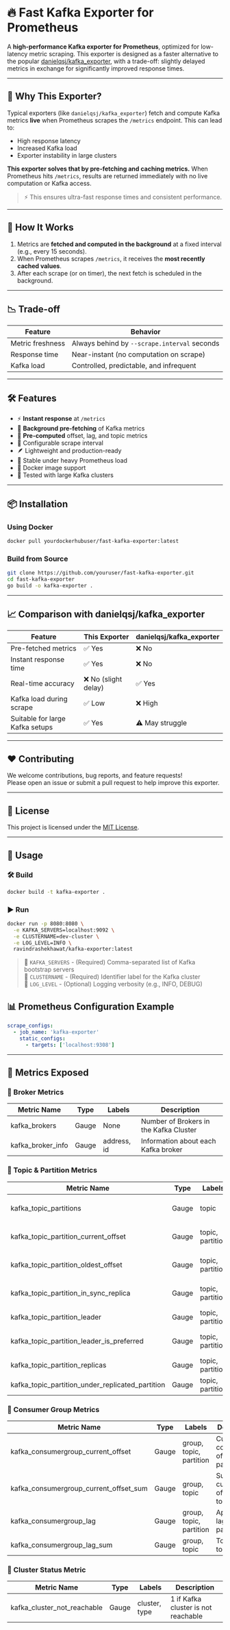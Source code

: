 # 🔥 Fast Kafka Exporter for Prometheus

A **high-performance Kafka exporter for Prometheus**, optimized for low-latency metric scraping. This exporter is designed as a faster alternative to the popular [danielqsj/kafka_exporter](https://github.com/danielqsj/kafka_exporter), with a trade-off: slightly delayed metrics in exchange for significantly improved response times.

---

## 🚀 Why This Exporter?

Typical exporters (like `danielqsj/kafka_exporter`) fetch and compute Kafka metrics **live** when Prometheus scrapes the `/metrics` endpoint. This can lead to:

- High response latency
- Increased Kafka load
- Exporter instability in large clusters

**This exporter solves that by pre-fetching and caching metrics.** When Prometheus hits `/metrics`, results are returned immediately with no live computation or Kafka access.

> ⚡ This ensures ultra-fast response times and consistent performance.

---

## 🧠 How It Works

1. Metrics are **fetched and computed in the background** at a fixed interval (e.g., every 15 seconds).
2. When Prometheus scrapes `/metrics`, it receives the **most recently cached values**.
3. After each scrape (or on timer), the next fetch is scheduled in the background.

---

## 📉 Trade-off

| Feature             | Behavior                                      |
|---------------------|-----------------------------------------------|
| Metric freshness    | Always behind by `--scrape.interval` seconds |
| Response time       | Near-instant (no computation on scrape)      |
| Kafka load          | Controlled, predictable, and infrequent      |

---

## 🛠 Features

- ⚡ **Instant response** at `/metrics`
- 🔄 **Background pre-fetching** of Kafka metrics
- 🧮 **Pre-computed** offset, lag, and topic metrics
- 🔧 Configurable scrape interval
- 🪶 Lightweight and production-ready
- 🧵 Stable under heavy Prometheus load
- 🐳 Docker image support
- 🧪 Tested with large Kafka clusters

---

## 📦 Installation

### Using Docker

```bash
docker pull yourdockerhubuser/fast-kafka-exporter:latest
```

### Build from Source

```bash
git clone https://github.com/youruser/fast-kafka-exporter.git
cd fast-kafka-exporter
go build -o kafka-exporter .
```

---

## 📈 Comparison with danielqsj/kafka_exporter

| Feature                         | This Exporter         | danielqsj/kafka_exporter |
|----------------------------------|------------------------|---------------------------|
| Pre-fetched metrics              | ✅ Yes                | ❌ No                    |
| Instant response time            | ✅ Yes                | ❌ No                    |
| Real-time accuracy               | ❌ No (slight delay)  | ✅ Yes                   |
| Kafka load during scrape         | ✅ Low                | ❌ High                  |
| Suitable for large Kafka setups  | ✅ Yes                | ⚠️ May struggle          |

---

## ❤️ Contributing

We welcome contributions, bug reports, and feature requests!  
Please open an issue or submit a pull request to help improve this exporter.

---

## 📄 License

This project is licensed under the [MIT License](LICENSE).

---


## 🐳 Usage

### 🛠 Build

```bash
docker build -t kafka-exporter .
```

### ▶️ Run

```bash
docker run -p 8080:8080 \
  -e KAFKA_SERVERS=localhost:9092 \
  -e CLUSTERNAME=dev-cluster \
  -e LOG_LEVEL=INFO \
  ravindrashekhawat/kafka-exporter:latest
```

> 🔹 `KAFKA_SERVERS` - (Required) Comma-separated list of Kafka bootstrap servers  
> 🔹 `CLUSTERNAME` - (Required) Identifier label for the Kafka cluster  
> 🔹 `LOG_LEVEL` - (Optional) Logging verbosity (e.g., INFO, DEBUG)

## 📊 Prometheus Configuration Example

```yaml
scrape_configs:
  - job_name: 'kafka-exporter'
    static_configs:
      - targets: ['localhost:9308']
```
---

## 📏 Metrics Exposed

### 🔹 Broker Metrics

| Metric Name              | Type  | Labels       | Description                                    |
|--------------------------|-------|--------------|------------------------------------------------|
| kafka_brokers            | Gauge | None         | Number of Brokers in the Kafka Cluster         |
| kafka_broker_info        | Gauge | address, id  | Information about each Kafka broker            |

### 🔹 Topic & Partition Metrics

| Metric Name                                           | Type  | Labels                  | Description                                        |
|-------------------------------------------------------|-------|--------------------------|----------------------------------------------------|
| kafka_topic_partitions                                | Gauge | topic                   | Number of partitions for each topic               |
| kafka_topic_partition_current_offset                  | Gauge | topic, partition        | Current offset for topic/partition                |
| kafka_topic_partition_oldest_offset                   | Gauge | topic, partition        | Oldest offset for topic/partition                 |
| kafka_topic_partition_in_sync_replica                 | Gauge | topic, partition        | In-sync replicas count                            |
| kafka_topic_partition_leader                          | Gauge | topic, partition        | Leader broker ID                                  |
| kafka_topic_partition_leader_is_preferred             | Gauge | topic, partition        | 1 if using the preferred leader                   |
| kafka_topic_partition_replicas                        | Gauge | topic, partition        | Number of replicas                                |
| kafka_topic_partition_under_replicated_partition      | Gauge | topic, partition        | 1 if under-replicated                             |

### 🔹 Consumer Group Metrics

| Metric Name                                | Type  | Labels                     | Description                                        |
|--------------------------------------------|-------|-----------------------------|----------------------------------------------------|
| kafka_consumergroup_current_offset         | Gauge | group, topic, partition    | Current consumer offset per partition             |
| kafka_consumergroup_current_offset_sum     | Gauge | group, topic               | Sum of current offsets per topic                  |
| kafka_consumergroup_lag                    | Gauge | group, topic, partition    | Approximate lag per partition                     |
| kafka_consumergroup_lag_sum                | Gauge | group, topic               | Total lag per topic                               |

### 🔹 Cluster Status Metric

| Metric Name                   | Type  | Labels             | Description                               |
|-------------------------------|-------|---------------------|-------------------------------------------|
| kafka_cluster_not_reachable   | Gauge | cluster, type       | 1 if Kafka cluster is not reachable       |